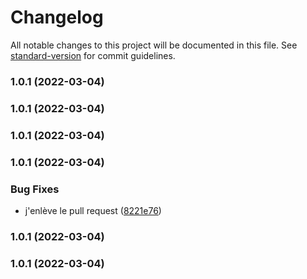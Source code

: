 # Changelog

All notable changes to this project will be documented in this file. See [standard-version](https://github.com/conventional-changelog/standard-version) for commit guidelines.

### 1.0.1 (2022-03-04)

### 1.0.1 (2022-03-04)

### 1.0.1 (2022-03-04)

### 1.0.1 (2022-03-04)


### Bug Fixes

* j'enlève le pull request ([8221e76](https://github.com/Oxelio/devops-cd/commit/8221e767061b9dcb9f4e1a01760fb191ae8d1b5e))

### 1.0.1 (2022-03-04)

### 1.0.1 (2022-03-04)
